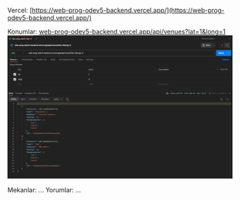 Vercel: [https://web-prog-odev5-backend.vercel.app/](https://web-prog-odev5-backend.vercel.app/)

Konumlar: [web-prog-odev5-backend.vercel.app/api/venues?lat=1&long=1](web-prog-odev5-backend.vercel.app/api/venues?lat=1&long=1)
![Konum](./latLong.png "konum")

Mekanlar: ...
Yorumlar: ...
